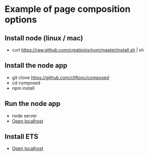 # Example of page composition options

## Install node (linux / mac)

* curl https://raw.github.com/creationix/nvm/master/install.sh | sh

## Install the node app

* git clone https://github.com/cliftonc/composed
* cd composed
* npm install

## Run the node app

* node server
* [Open localhost](http://localhost:8000/)

## Install ETS

* [Open localhost](http://localhost:8000/)






